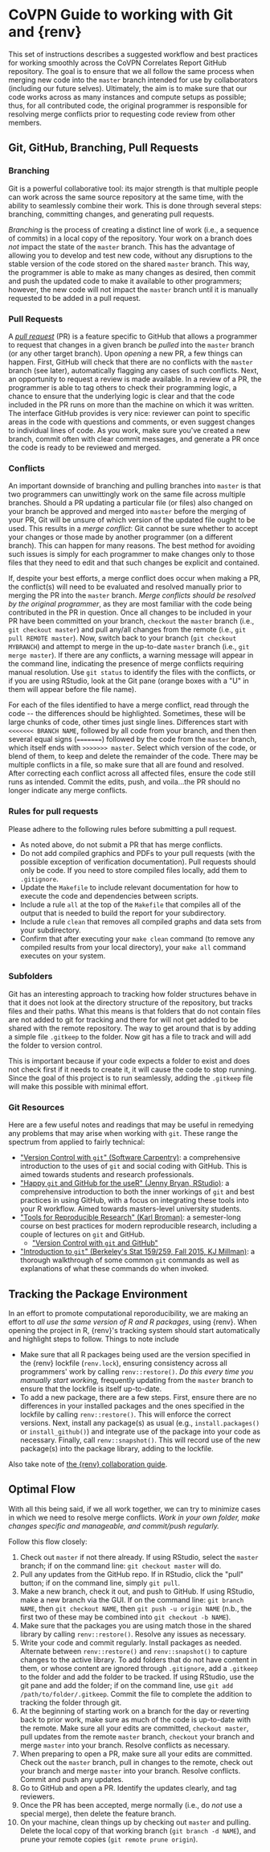 # CoVPN Guide to working with Git and {renv}

This set of instructions describes a suggested workflow and best practices for
working smoothly across the CoVPN Correlates Report GitHub repository. The goal
is to ensure that we all follow the same process when merging new code into the
`master` branch intended for use by collaborators (including our future selves).
Ultimately, the aim is to make sure that our code works across as many instances
and compute setups as possible; thus, for all contributed code, the original
programmer is responsible for resolving merge conflicts prior to requesting code
review from other members.

## Git, GitHub, Branching, Pull Requests

### Branching

Git is a powerful collaborative tool: its major strength is that multiple people
can work across the same source repository at the same time, with the ability to
seamlessly combine their work. This is done through several steps: branching,
committing changes, and generating pull requests.

_Branching_ is the process of creating a distinct line of work (i.e., a sequence
of commits) in a local copy of the repository. Your work on a branch does _not_
impact the state of the `master` branch. This has the advantage of allowing you
to develop and test new code, without any disruptions to the stable version of
the code stored on the shared `master` branch. This way, the programmer is able
to make as many changes as desired, then commit and push the updated code to
make it available to other programmers; however, the new code will not impact
the `master` branch until it is manually requested to be added in a pull
request.

### Pull Requests

A [_pull request_](https://help.github.com/articles/about-pull-requests/) (PR)
is a feature specific to GitHub that allows a programmer to request that changes
in a given branch be _pulled_ into the `master` branch (or any other target
branch). Upon _opening_ a new PR, a few things can happen. First, GitHub will
check that there are no conflicts with the `master` branch (see later),
automatically flagging any cases of such conflicts. Next, an opportunity to
request a review is made available. In a review of a PR, the programmer is able
to tag others to check their programming logic, a chance to ensure that the
underlying logic is clear and that the code included in the PR runs on more than
the machine on which it was written. The interface GitHub provides is very nice:
reviewer can point to specific areas in the code with questions and comments, or
even suggest changes to individual lines of code. As you work, make sure you've
created a new branch, commit often with clear commit messages, and generate a PR
once the code is ready to be reviewed and merged.

### Conflicts

An important downside of branching and pulling branches into `master` is that
two programmers can unwittingly work on the same file across multiple branches.
Should a PR updating a particular file (or files) also changed on your branch be
approved and merged into `master` before the merging of your PR, Git will be
unsure of which version of the updated file ought to be used. This results in
a _merge conflict_: Git cannot be sure whether to accept your changes or those
made by another programmer (on a different branch). This can happen for many
reasons. The best method for avoiding such issues is simply for each programmer
to make changes only to those files that they need to edit and that such changes
be explicit and contained.

If, despite your best efforts, a merge conflict does occur when making a PR, the
conflict(s) will need to be evaluated and resolved manually prior to merging the
PR into the `master` branch. _Merge conflicts should be resolved by the original
programmer_, as they are most familiar with the code being contributed in the PR
in question. Once all changes to be included in your PR have been committed on
your branch, `checkout` the `master` branch (i.e., `git checkout master`) and
pull any/all changes from the remote (i.e., `git pull REMOTE master`). Now,
switch back to your branch (`git checkout MYBRANCH`) and attempt to merge in the
up-to-date `master` branch (i.e., `git merge master`). If there are any
conflicts, a warning message will appear in the command line, indicating the
presence of merge conflicts requiring manual resolution. Use `git status` to
identify the files with the conflicts, or if you are using RStudio, look at the
Git pane (orange boxes with a "U" in them will appear before the file name).

For each of the files identified to have a merge conflict, read through the code
-- the differences should be highlighted. Sometimes, these will be large chunks
of code, other times just single lines. Differences start with `<<<<<<< BRANCH
NAME`, followed by all code from your branch, and then then several equal signs
(`=======`) followed by the code from the `master` branch, which itself ends
with `>>>>>>> master`. Select which version of the code, or blend of them, to
keep and delete the remainder of the code. There may be multiple conflicts in
a file, so make sure that all are found and resolved. After correcting each
conflict across all affected files, ensure the code still runs as intended.
Commit the edits, push, and voila...the PR should no longer indicate any merge
conflicts.

### Rules for pull requests

Please adhere to the following rules before submitting a pull request.
- As noted above, do not submit a PR that has merge conflicts.
- Do not add compiled graphics and PDFs to your pull requests (with the
possible exception of verification documentation). Pull requests should only be
code. If you need to store compiled files locally, add them to `.gitignore`.
- Update the `Makefile` to include relevant documentation for how to
execute the code and dependencies between scripts.
- Include a rule `all` at the top of the `Makefile` that compiles all of the
output that is needed to build the report for your subdirectory.
- Include a rule `clean` that removes all compiled graphs and data sets from
your subdirectory.
- Confirm that after executing your `make clean` command (to remove any
compiled results from your local directory), your `make all` command executes on
your system.

### Subfolders
Git has an interesting approach to tracking how folder structures behave in that
it does not look at the directory structure of the repository, but tracks files
and their paths. What this means is that folders that do not contain files
are not added to git for tracking and there for will not get added to be
shared with the remote repository. The way to get around that is by adding a 
simple file `.gitkeep` to the folder. Now git has a file to track and will add
the folder to version control. 

This is important because if your code expects a folder to exist and does not 
check first if it needs to create it, it will cause the code to stop running. 
Since the goal of this project is to run seamlessly, adding the `.gitkeep` file
will make this possible with minimal effort.


### Git Resources

Here are a few useful notes and readings that may be useful in remedying any
problems that may arise when working with `git`. These range the spectrum from
applied to fairly technical:

* ["Version Control with `git`" (Software
    Carpentry)](https://swcarpentry.github.io/git-novice/): a comprehensive
    introduction to the uses of `git` and social coding with GitHub. This is
    aimed towards students and research professionals.
* ["Happy `git` and GitHub for the useR" (Jenny Bryan,
    RStudio)](http://happygitwithr.com/): a comprehensive introduction to both
    the inner workings of `git` and best practices in using GitHub, with a focus
    on integrating these tools into your R workflow. Aimed towards
    masters-level university students.
* ["Tools for Reproducible Research" (Karl
    Broman)](http://kbroman.org/Tools4RR/): a semester-long course on best
    practices for modern reproducible research, including a couple of lectures
    on `git` and GitHub.
    * ["Version Control with `git` and
        GitHub"](http://kbroman.org/Tools4RR/assets/lectures/04_git.pdf)
* ["Introduction to `git`" (Berkeley's Stat 159/259, Fall 2015, KJ
    Millman)](http://www.jarrodmillman.com/rcsds/standard/git-intro.html): a
    thorough walkthrough of some common `git` commands as well as explanations
    of what these commands do when invoked.

## Tracking the Package Environment

In an effort to promote computational reporoducibility, we are making an effort
to _all use the same version of R and R packages_, using {renv}. When opening
the project in R, {renv}'s tracking system should start automatically and
highlight steps to follow. Things to note include

- Make sure that all R packages being used are the version specified in the
  {renv} lockfile (`renv.lock`), ensuring consistency across all programmers'
  work by calling `renv::restore()`. _Do this every time you manually start
  working,_ frequently updating from the `master` branch to ensure that the
  lockfile is itself up-to-date.
- To add a new package, there are a few steps. First, ensure there are no
  differences in your installed packages and the ones specified in the lockfile
  by calling `renv::restore()`. This will enforce the correct versions. Next,
  install any package(s) as usual (e.g., `install.packages()` or
  `install_github()`) and integrate use of the package into your code as
  necessary. Finally, call `renv::snapshot()`. This will record use of the new
  package(s) into the package library, adding to the lockfile.

Also take note of [the {renv} collaboration
guide](https://rstudio.github.io/renv/articles/collaborating.html).

## Optimal Flow

With all this being said, if we all work together, we can try to minimize cases
in which we need to resolve merge conflicts. _Work in your own folder, make
changes specific and manageable, and commit/push regularly._

Follow this flow closely:
1. Check out `master` if not there already. If using RStudio, select the `master`
   branch; if on the command line: `git checkout master` will do.
2. Pull any updates from the GitHub repo. If in RStudio, click the "pull"
   button; if on the command line, simply `git pull`.
3. Make a new branch, check it out, and push to GitHub. If using RStudio, make
   a new branch via the GUI. If on the command line: `git branch NAME`, then
   `git checkout NAME`, then `git push -u origin NAME` (n.b., the first two
   of these may be combined into `git checkout -b NAME`).
4. Make sure that the packages you are using match those in the shared library
    by calling `renv::restore()`. Resolve any issues as necessary.
5. Write your code and commit regularly. Install packages as needed. Alternate
   between `renv::restore()` and `renv::snapshot()` to capture changes to the
   active library. To add folders that do not have content in them, or whose 
   content are ignored through `.gitignore`, add a `.gitkeep` to the folder and 
   add the folder to be tracked. If using RStudio, use the git pane and add the
   folder; if on the command line, use `git add /path/to/folder/.gitkeep`. 
   Commit the file to complete the addition to tracking the folder through git.
6. At the beginning of starting work on a branch for the day or reverting back
   to prior work, make sure as much of the code is up-to-date with the remote.
   Make sure all your edits are committed, `checkout master`, pull updates from
   the remote `master` branch, `checkout` your branch and merge `master` into
   your branch. Resolve conflicts as necessary.
7. When preparing to open a PR, make sure all your edits are committed. Check
   out the `master` branch, pull in changes to the remote, check out your
   branch and merge `master` into your branch. Resolve conflicts. Commit
   and push any updates.
8. Go to GitHub and open a PR. Identify the updates clearly, and tag reviewers.
9. Once the PR has been accepted, merge normally (i.e., do _not_ use a special
   merge), then delete the feature branch.
10. On your machine, clean things up by checking out `master` and pulling.
    Delete the local copy of that working branch (`git branch -d NAME`), and
    prune your remote copies (`git remote prune origin`).

